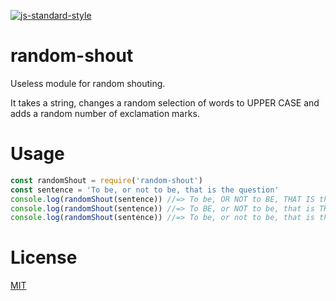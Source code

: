 [![js-standard-style](https://img.shields.io/badge/code%20style-standard-brightgreen.svg?style=flat)](https://github.com/feross/standard)

# random-shout

Useless module for random shouting.

It takes a string, changes a random selection of words to UPPER CASE and adds a random number of exclamation marks.

# Usage

```JavaScript
const randomShout = require('random-shout')
const sentence = 'To be, or not to be, that is the question'
console.log(randomShout(sentence)) //=> To be, OR NOT to BE, THAT IS the QUESTION!!
console.log(randomShout(sentence)) //=> To BE, or NOT to be, that is THE QUESTION!!!!
console.log(randomShout(sentence)) //=> To be, or not to be, that is the question!!!
```

# License

[MIT](LICENSE)
